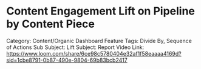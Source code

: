 # Content Engagement Lift on Pipeline by Content Piece

Category: Content/Organic Dashboard
Feature Tags: Divide By, Sequence of Actions
Sub Subject: Lift
Subject: Report
Video Link: https://www.loom.com/share/6ce98c5780404e32af1f58eaaaa4169d?sid=1cbe8791-0b87-490e-9804-69b83bcb2417